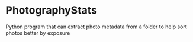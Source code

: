 # PhotographyStats
Python program that can extract photo metadata from a folder to help sort photos better by exposure
